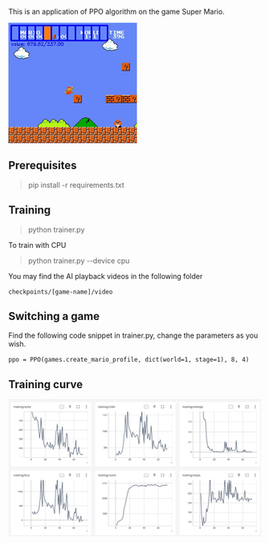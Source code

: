 This is an application of PPO algorithm on the game Super Mario.

[![Video Title](assets/gaming.png)](https://player.bilibili.com/player.html?aid=112804312974929)

## Prerequisites
> pip install -r requirements.txt

## Training
> python trainer.py

To train with CPU
> python trainer.py --device cpu

You may find the AI playback videos in the following folder

```
checkpoints/[game-name]/video
```

## Switching a game
Find the following code snippet in trainer.py, change the parameters as you wish.
```
ppo = PPO(games.create_mario_profile, dict(world=1, stage=1), 8, 4)
```

## Training curve
![training curve](assets/image.png)

